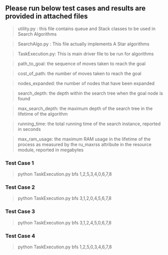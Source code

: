 ## Please run below test cases and results are provided in attached files
> utility.py : this file contains queue and Stack classes to be used in Search Algorithms

> SearchAlgo.py : This file actually implements A Star algorithms

> TaskExecution.py: This is main driver file to be run for algorithms

 > path_to_goal: the sequence of moves taken to reach the goal

> cost_of_path: the number of moves taken to reach the goal

> nodes_expanded: the number of nodes that have been expanded

> search_depth: the depth within the search tree when the goal node is found

> max_search_depth:  the maximum depth of the search tree in the lifetime of the algorithm

> running_time: the total running time of the search instance, reported in seconds

> max_ram_usage: the maximum RAM usage in the lifetime of the process as measured by the ru_maxrss attribute in the resource module, reported in megabytes


### Test Case 1
> python TaskExecution.py bfs 1,2,5,3,4,0,6,7,8

### Test Case 2
> python TaskExecution.py bfs 3,1,2,0,4,5,6,7,8

### Test Case 3
> python TaskExecution.py bfs 3,1,2,4,5,0,6,7,8

### Test Case 4
> python TaskExecution.py bfs 1,2,5,0,3,4,6,7,8
